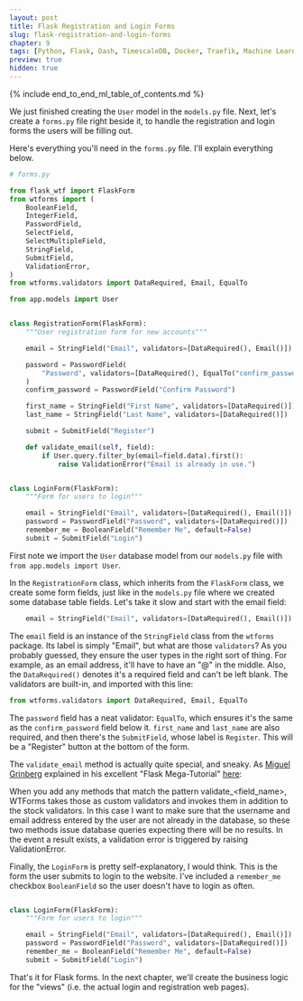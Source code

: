 ```yaml
---
layout: post
title: Flask Registration and Login Forms
slug: flask-registration-and-login-forms
chapter: 9
tags: [Python, Flask, Dash, TimescaleDB, Docker, Traefik, Machine Learning]
preview: true
hidden: true
---
```


{% include end_to_end_ml_table_of_contents.md %}


We just finished creating the `User` model in the `models.py` file. Next, let's create a `forms.py` file right beside it, to handle the registration and login forms the users will be filling out.

Here's everything you'll need in the `forms.py` file. I'll explain everything below.

```python
# forms.py

from flask_wtf import FlaskForm
from wtforms import (
    BooleanField,
    IntegerField,
    PasswordField,
    SelectField,
    SelectMultipleField,
    StringField,
    SubmitField,
    ValidationError,
)
from wtforms.validators import DataRequired, Email, EqualTo

from app.models import User


class RegistrationForm(FlaskForm):
    """User registration form for new accounts"""

    email = StringField("Email", validators=[DataRequired(), Email()])

    password = PasswordField(
        "Password", validators=[DataRequired(), EqualTo("confirm_password")]
    )
    confirm_password = PasswordField("Confirm Password")

    first_name = StringField("First Name", validators=[DataRequired()])
    last_name = StringField("Last Name", validators=[DataRequired()])

    submit = SubmitField("Register")

    def validate_email(self, field):
        if User.query.filter_by(email=field.data).first():
            raise ValidationError("Email is already in use.")


class LoginForm(FlaskForm):
    """Form for users to login"""

    email = StringField("Email", validators=[DataRequired(), Email()])
    password = PasswordField("Password", validators=[DataRequired()])
    remember_me = BooleanField("Remember Me", default=False)
    submit = SubmitField("Login")

```

First note we import the `User` database model from our `models.py` file with `from app.models import User`.

In the `RegistrationForm` class, which inherits from the `FlaskForm` class, we create some form fields, just like in the `models.py` file where we created some database table fields. Let's take it slow and start with the email field:
```python
    email = StringField("Email", validators=[DataRequired(), Email()])
```

The `email` field is an instance of the `StringField` class from the `wtforms` package. Its label is simply "Email", but what are those `validators`? As you probably guessed, they ensure the user types in the right sort of thing. For example, as an email address, it'll have to have an "@" in the middle. Also, the `DataRequired()` denotes it's a required field and can't be left blank. The validators are built-in, and imported with this line:
```python
from wtforms.validators import DataRequired, Email, EqualTo
```

The `password` field has a neat validator: `EqualTo`, which ensures it's the same as the `confirm_password` field below it. `first_name` and `last_name` are also required, and then there's the `SubmitField`, whose label is `Register`. This will be a "Register" button at the bottom of the form. 

The `validate_email` method is actually quite special, and sneaky. As [Miguel Grinberg](https://blog.miguelgrinberg.com/) explained in his excellent "Flask Mega-Tutorial" [here](https://blog.miguelgrinberg.com/post/the-flask-mega-tutorial-part-v-user-logins/page/5):

When you add any methods that match the pattern validate_<field_name>, WTForms takes those as custom validators and invokes them in addition to the stock validators. In this case I want to make sure that the username and email address entered by the user are not already in the database, so these two methods issue database queries expecting there will be no results. In the event a result exists, a validation error is triggered by raising ValidationError. 

Finally, the `LoginForm` is pretty self-explanatory, I would think. This is the form the user submits to login to the website. I've included a `remember_me` checkbox `BooleanField` so the user doesn't have to login as often.

```python

class LoginForm(FlaskForm):
    """Form for users to login"""

    email = StringField("Email", validators=[DataRequired(), Email()])
    password = PasswordField("Password", validators=[DataRequired()])
    remember_me = BooleanField("Remember Me", default=False)
    submit = SubmitField("Login")
```

That's it for Flask forms. In the next chapter, we'll create the business logic for the "views" (i.e. the actual login and registration web pages).
